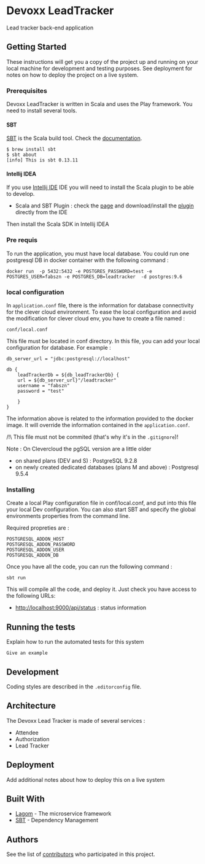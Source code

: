 # Devoxx LeadTracker

Lead tracker back-end application

## Getting Started

These instructions will get you a copy of the project up and running on your local machine for development and testing purposes. See deployment for notes on how to deploy the project on a live system.

### Prerequisites

Devoxx LeadTracker is written in Scala and uses the Play framework. You need to install several tools.

#### SBT

[SBT](http://www.scala-sbt.org) is the Scala build tool. Check the [documentation](http://www.scala-sbt.org/0.13/docs/).

```
$ brew install sbt  
$ sbt about
[info] This is sbt 0.13.11
```

#### Intellij IDEA

If you use [Intellij IDE](https://www.jetbrains.com/idea/) IDE you will need to install the Scala plugin to be able to develop.

* Scala and SBT Plugin : check the [page](https://www.jetbrains.com/help/idea/2016.3/creating-and-running-your-scala-application.html) and download/install the [plugin](https://plugins.jetbrains.com/plugin/?idea&id=1347) directly from the IDE

Then install the Scala SDK in Intellij IDEA

### Pre requis

To run the application, you must have local database. You could run one postgresql DB in docker container with the following command :

	docker run  -p 5432:5432 -e POSTGRES_PASSWORD=test -e POSTGRES_USER=fabszn -e POSTGRES_DB=leadtracker  -d postgres:9.6

### local configuration

In `application.conf` file, there is the information for database connectivity for the clever cloud environment.
To ease the local configuration and avoid the modification for clever cloud env, you have to create a file named :

    conf/local.conf

This file must be located in conf directory.  In this file, you can add your local configuration for database. For example : 
    
    db_server_url = "jdbc:postgresql://localhost"
    
    db {
        leadTrackerDb = ${db_leadTrackerDb} {
        url = ${db_server_url}"/leadtracker"
        username = "fabszn"
        password = "test"

        }
    }

The information above is related to the information provided to the docker image. It will override the information contained in the `application.conf`.
 
 /!\ This file must not be commited (that's why it's in the `.gitignore`)! 

Note : On Clevercloud the pgSQL version are a little older
- on shared plans (DEV and S) : PostgreSQL 9.2.8
- on newly created dedicated databases (plans M and above) : Postgresql 9.5.4

### Installing

Create a local Play configuration file in conf/local.conf, and put into this file your local Dev configuration. 
You can also start SBT and specify the global environments properties from the command line. 

Required propreties are :

    POSTGRESQL_ADDON_HOST
    POSTGRESQL_ADDON_PASSWORD
    POSTGRESQL_ADDON_USER
    POSTGRESQL_ADDON_DB

Once you have all the code, you can run the following command :

```
sbt run
```

This will compile all the code, and deploy it. Just check you have access to the following URLs:

* [http://localhost:9000/api/status]() : status information 


## Running the tests

Explain how to run the automated tests for this system

```
Give an example
```

## Development

Coding styles are described in the `.editorconfig` file.

## Architecture

The Devoxx Lead Tracker is made of several services : 

* Attendee
* Authorization
* Lead Tracker

## Deployment

Add additional notes about how to deploy this on a live system

## Built With

* [Lagom](https://www.lightbend.com/lagom) - The microservice framework
* [SBT](http://www.scala-sbt.org/) - Dependency Management

## Authors

See the list of [contributors](https://github.com/devoxx/devoxx-leadTracker/graphs/contributors) who participated in this project.
